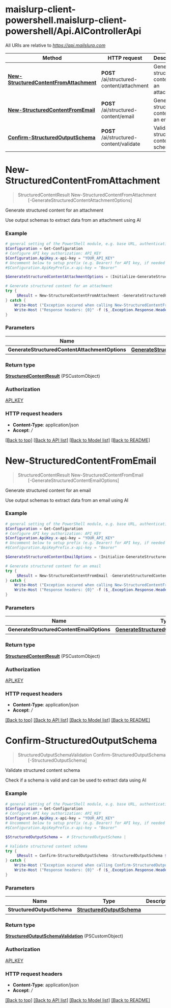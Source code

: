 # maislurp-client-powershell.maislurp-client-powershell/Api.AIControllerApi

All URIs are relative to *https://api.mailslurp.com*

Method | HTTP request | Description
------------- | ------------- | -------------
[**New-StructuredContentFromAttachment**](AIControllerApi#New-StructuredContentFromAttachment) | **POST** /ai/structured-content/attachment | Generate structured content for an attachment
[**New-StructuredContentFromEmail**](AIControllerApi#New-StructuredContentFromEmail) | **POST** /ai/structured-content/email | Generate structured content for an email
[**Confirm-StructuredOutputSchema**](AIControllerApi#Confirm-StructuredOutputSchema) | **POST** /ai/structured-content/validate | Validate structured content schema


<a name="New-StructuredContentFromAttachment"></a>
# **New-StructuredContentFromAttachment**
> StructuredContentResult New-StructuredContentFromAttachment<br>
> &nbsp;&nbsp;&nbsp;&nbsp;&nbsp;&nbsp;&nbsp;&nbsp;[-GenerateStructuredContentAttachmentOptions] <PSCustomObject><br>

Generate structured content for an attachment

Use output schemas to extract data from an attachment using AI

### Example
```powershell
# general setting of the PowerShell module, e.g. base URL, authentication, etc
$Configuration = Get-Configuration
# Configure API key authorization: API_KEY
$Configuration.ApiKey.x-api-key = "YOUR_API_KEY"
# Uncomment below to setup prefix (e.g. Bearer) for API key, if needed
#$Configuration.ApiKeyPrefix.x-api-key = "Bearer"

$GenerateStructuredContentAttachmentOptions = (Initialize-GenerateStructuredContentAttachmentOptions -AttachmentId "AttachmentId_example" -Instructions "Instructions_example" -OutputSchema (Initialize-StructuredOutputSchema -AnyOf @((Initialize-StructuredOutputSchema -AnyOf @() -Default "TODO" -Description "Description_example" -Enum @("Enum_example") -Example "TODO" -Format "Format_example" -Items  -MaxItems 123 -MinItems 123 -MaxLength 123 -MinLength 123 -Pattern "Pattern_example" -Properties "TODO" -PropertyOrdering @("PropertyOrdering_example") -Required @("Required_example") -MaxProperties 123 -MinProperties 123 -Maximum 123 -Minimum 123 -Nullable $false -Title "Title_example" -Type "string")) -Default "TODO" -Description "Description_example" -Enum @("Enum_example") -Example "TODO" -Format "Format_example" -Items  -MaxItems 123 -MinItems 123 -MaxLength 123 -MinLength 123 -Pattern "Pattern_example" -Properties "TODO" -PropertyOrdering @("PropertyOrdering_example") -Required @("Required_example") -MaxProperties 123 -MinProperties 123 -Maximum 123 -Minimum 123 -Nullable $false -Title "Title_example" -Type "string")) # GenerateStructuredContentAttachmentOptions | 

# Generate structured content for an attachment
try {
     $Result = New-StructuredContentFromAttachment -GenerateStructuredContentAttachmentOptions $GenerateStructuredContentAttachmentOptions
} catch {
    Write-Host ("Exception occured when calling New-StructuredContentFromAttachment: {0}" -f ($_.ErrorDetails | ConvertFrom-Json))
    Write-Host ("Response headers: {0}" -f ($_.Exception.Response.Headers | ConvertTo-Json))
}
```

### Parameters

Name | Type | Description  | Notes
------------- | ------------- | ------------- | -------------
 **GenerateStructuredContentAttachmentOptions** | [**GenerateStructuredContentAttachmentOptions**](GenerateStructuredContentAttachmentOptions)|  | 

### Return type

[**StructuredContentResult**](StructuredContentResult) (PSCustomObject)

### Authorization

[API_KEY](../README#API_KEY)

### HTTP request headers

 - **Content-Type**: application/json
 - **Accept**: */*

[[Back to top]](#) [[Back to API list]](../README#documentation-for-api-endpoints) [[Back to Model list]](../README#documentation-for-models) [[Back to README]](../README)

<a name="New-StructuredContentFromEmail"></a>
# **New-StructuredContentFromEmail**
> StructuredContentResult New-StructuredContentFromEmail<br>
> &nbsp;&nbsp;&nbsp;&nbsp;&nbsp;&nbsp;&nbsp;&nbsp;[-GenerateStructuredContentEmailOptions] <PSCustomObject><br>

Generate structured content for an email

Use output schemas to extract data from an email using AI

### Example
```powershell
# general setting of the PowerShell module, e.g. base URL, authentication, etc
$Configuration = Get-Configuration
# Configure API key authorization: API_KEY
$Configuration.ApiKey.x-api-key = "YOUR_API_KEY"
# Uncomment below to setup prefix (e.g. Bearer) for API key, if needed
#$Configuration.ApiKeyPrefix.x-api-key = "Bearer"

$GenerateStructuredContentEmailOptions = (Initialize-GenerateStructuredContentEmailOptions -EmailId "EmailId_example" -ContentSelector "RAW" -Instructions "Instructions_example" -OutputSchema ) # GenerateStructuredContentEmailOptions | 

# Generate structured content for an email
try {
     $Result = New-StructuredContentFromEmail -GenerateStructuredContentEmailOptions $GenerateStructuredContentEmailOptions
} catch {
    Write-Host ("Exception occured when calling New-StructuredContentFromEmail: {0}" -f ($_.ErrorDetails | ConvertFrom-Json))
    Write-Host ("Response headers: {0}" -f ($_.Exception.Response.Headers | ConvertTo-Json))
}
```

### Parameters

Name | Type | Description  | Notes
------------- | ------------- | ------------- | -------------
 **GenerateStructuredContentEmailOptions** | [**GenerateStructuredContentEmailOptions**](GenerateStructuredContentEmailOptions)|  | 

### Return type

[**StructuredContentResult**](StructuredContentResult) (PSCustomObject)

### Authorization

[API_KEY](../README#API_KEY)

### HTTP request headers

 - **Content-Type**: application/json
 - **Accept**: */*

[[Back to top]](#) [[Back to API list]](../README#documentation-for-api-endpoints) [[Back to Model list]](../README#documentation-for-models) [[Back to README]](../README)

<a name="Confirm-StructuredOutputSchema"></a>
# **Confirm-StructuredOutputSchema**
> StructuredOutputSchemaValidation Confirm-StructuredOutputSchema<br>
> &nbsp;&nbsp;&nbsp;&nbsp;&nbsp;&nbsp;&nbsp;&nbsp;[-StructuredOutputSchema] <PSCustomObject><br>

Validate structured content schema

Check if a schema is valid and can be used to extract data using AI

### Example
```powershell
# general setting of the PowerShell module, e.g. base URL, authentication, etc
$Configuration = Get-Configuration
# Configure API key authorization: API_KEY
$Configuration.ApiKey.x-api-key = "YOUR_API_KEY"
# Uncomment below to setup prefix (e.g. Bearer) for API key, if needed
#$Configuration.ApiKeyPrefix.x-api-key = "Bearer"

$StructuredOutputSchema =  # StructuredOutputSchema | 

# Validate structured content schema
try {
     $Result = Confirm-StructuredOutputSchema -StructuredOutputSchema $StructuredOutputSchema
} catch {
    Write-Host ("Exception occured when calling Confirm-StructuredOutputSchema: {0}" -f ($_.ErrorDetails | ConvertFrom-Json))
    Write-Host ("Response headers: {0}" -f ($_.Exception.Response.Headers | ConvertTo-Json))
}
```

### Parameters

Name | Type | Description  | Notes
------------- | ------------- | ------------- | -------------
 **StructuredOutputSchema** | [**StructuredOutputSchema**](StructuredOutputSchema)|  | 

### Return type

[**StructuredOutputSchemaValidation**](StructuredOutputSchemaValidation) (PSCustomObject)

### Authorization

[API_KEY](../README#API_KEY)

### HTTP request headers

 - **Content-Type**: application/json
 - **Accept**: */*

[[Back to top]](#) [[Back to API list]](../README#documentation-for-api-endpoints) [[Back to Model list]](../README#documentation-for-models) [[Back to README]](../README)

